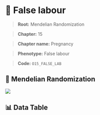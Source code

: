 # 🧪 False labour

> **Root:** Mendelian Randomization

> **Chapter:** 15  

> **Chapter name:** Pregnancy

> **Phenotype:** False labour  

> **Code:** `O15_FALSE_LAB`

## 🧬 Mendelian Randomization  

<img src="/MR/Figures/Forward/O15_FALSE_LAB.png"/>

## 📊 Data Table

<CsvTableMRF src="/MR_Data/Forward/O15_FALSE_LAB.csv"/>
